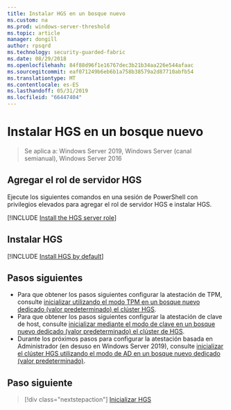 ```yaml
---
title: Instalar HGS en un bosque nuevo
ms.custom: na
ms.prod: windows-server-threshold
ms.topic: article
manager: dongill
author: rpsqrd
ms.technology: security-guarded-fabric
ms.date: 08/29/2018
ms.openlocfilehash: 84f88d96f1e16767dec3b21b34aa226e544afaac
ms.sourcegitcommit: eaf071249b6eb6b1a758b38579a2d87710abfb54
ms.translationtype: MT
ms.contentlocale: es-ES
ms.lasthandoff: 05/31/2019
ms.locfileid: "66447404"
---
```

# <a name="install-hgs-in-a-new-forest"></a>Instalar HGS en un bosque nuevo 

>Se aplica a: Windows Server 2019, Windows Server (canal semianual), Windows Server 2016

## <a name="add-the-hgs-server-role"></a>Agregar el rol de servidor HGS

Ejecute los siguientes comandos en una sesión de PowerShell con privilegios elevados para agregar el rol de servidor HGS e instalar HGS.

[!INCLUDE [Install the HGS server role](../../../includes/guarded-fabric-install-hgs-server-role.md)] 

## <a name="install-hgs"></a>Instalar HGS 

[!INCLUDE [Install HGS by default](../../../includes/install-hgs-default.md)] 

## <a name="next-steps"></a>Pasos siguientes

- Para que obtener los pasos siguientes configurar la atestación de TPM, consulte [inicializar utilizando el modo TPM en un bosque nuevo dedicado (valor predeterminado) el clúster HGS](guarded-fabric-initialize-hgs-tpm-mode-default.md).
- Para que obtener los pasos siguientes configurar la atestación de clave de host, consulte [inicializar mediante el modo de clave en un bosque nuevo dedicado (valor predeterminado) el clúster de HGS](guarded-fabric-initialize-hgs-key-mode-default.md).
- Durante los próximos pasos para configurar la atestación basada en Administrador (en desuso en Windows Server 2019), consulte [inicializar el clúster HGS utilizando el modo de AD en un bosque nuevo dedicado (valor predeterminado)](guarded-fabric-initialize-hgs-ad-mode-default.md).

## <a name="next-step"></a>Paso siguiente

> [!div class="nextstepaction"]
> [Inicializar HGS](guarded-fabric-initialize-hgs.md)


